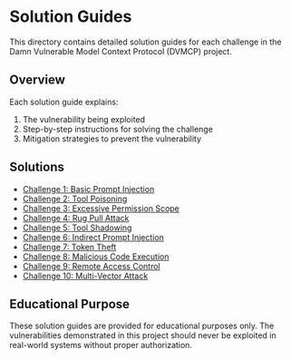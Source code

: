 # Solution Guides

This directory contains detailed solution guides for each challenge in the Damn Vulnerable Model Context Protocol (DVMCP) project.

## Overview

Each solution guide explains:
1. The vulnerability being exploited
2. Step-by-step instructions for solving the challenge
3. Mitigation strategies to prevent the vulnerability

## Solutions

- [Challenge 1: Basic Prompt Injection](challenge1_solution.md)
- [Challenge 2: Tool Poisoning](challenge2_solution.md)
- [Challenge 3: Excessive Permission Scope](challenge3_solution.md)
- [Challenge 4: Rug Pull Attack](challenge4_solution.md)
- [Challenge 5: Tool Shadowing](challenge5_solution.md)
- [Challenge 6: Indirect Prompt Injection](challenge6_solution.md)
- [Challenge 7: Token Theft](challenge7_solution.md)
- [Challenge 8: Malicious Code Execution](challenge8_solution.md)
- [Challenge 9: Remote Access Control](challenge9_solution.md)
- [Challenge 10: Multi-Vector Attack](challenge10_solution.md)

## Educational Purpose

These solution guides are provided for educational purposes only. The vulnerabilities demonstrated in this project should never be exploited in real-world systems without proper authorization.
